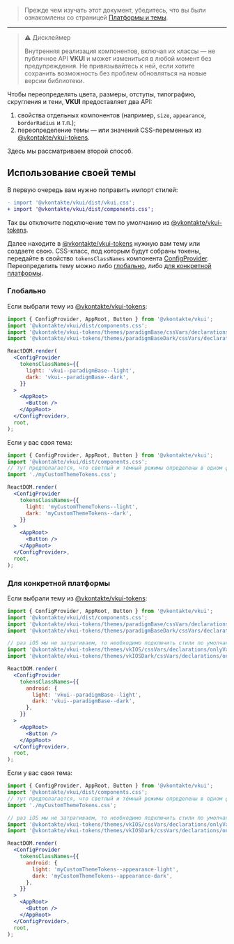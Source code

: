 > Прежде чем изучать этот документ, убедитесь, что вы были ознакомлены со страницей [Платформы и темы](#/PlatformsAndThemes).

<hr/>

> ⚠ Дисклеймер
>
> Внутренняя реализация компонентов, включая их классы — не публичное API **VKUI** и может
> измениться в любой момент без предупреждения. Не привязывайтесь к ней, если хотите сохранить
> возможность без проблем обновляться на новые версии библиотеки.

Чтобы переопределять цвета, размеры, отступы, типографию, скругления и тени, **VKUI** предоставляет
два API:

1. свойства отдельных компонентов (например, `size`, `appearance`, `borderRadius` и т.п.);
2. переопределение темы — или значений CSS-переменных из [@vkontakte/vkui-tokens](https://github.com/VKCOM/vkui-tokens).

Здесь мы рассматриваем второй способ.

## Использование своей темы

В первую очередь вам нужно поправить импорт стилей:

```diff
- import '@vkontakte/vkui/dist/vkui.css';
+ import '@vkontakte/vkui/dist/components.css';
```

Так вы отключите подключение тем по умолчанию из [@vkontakte/vkui-tokens](https://github.com/VKCOM/vkui-tokens).

Далее находите в [@vkontakte/vkui-tokens](https://github.com/VKCOM/vkui-tokens) нужную вам тему или
создаете свою. CSS-класс, под которым будут собраны токены, передайте в свойство `tokensClassNames`
компонента [ConfigProvider](#/ConfigProvider). Переопределить тему можно либо <a href="{{anchor}}">глобально</a>,
либо <a href="{{anchor}}">для конкретной платформы</a>.

### Глобально

Если выбрали тему из [@vkontakte/vkui-tokens](https://github.com/VKCOM/vkui-tokens):

```jsx static
import { ConfigProvider, AppRoot, Button } from '@vkontakte/vkui';
import '@vkontakte/vkui/dist/components.css';
import '@vkontakte/vkui-tokens/themes/paradigmBase/cssVars/declarations/onlyVariables.css';
import '@vkontakte/vkui-tokens/themes/paradigmBaseDark/cssVars/declarations/onlyVariablesLocal.css';

ReactDOM.render(
  <ConfigProvider
    tokensClassNames={{
      light: 'vkui--paradigmBase--light',
      dark: 'vkui--paradigmBase--dark',
    }}
  >
    <AppRoot>
      <Button />
    </AppRoot>
  </ConfigProvider>,
  root,
);
```

Если у вас своя тема:

```jsx static
import { ConfigProvider, AppRoot, Button } from '@vkontakte/vkui';
import '@vkontakte/vkui/dist/components.css';
// тут предполагается, что светлый и тёмный режимы определены в одном файле
import './myCustomThemeTokens.css';

ReactDOM.render(
  <ConfigProvider
    tokensClassNames={{
      light: 'myCustomThemeTokens--light',
      dark: 'myCustomThemeTokens--dark',
    }}
  >
    <AppRoot>
      <Button />
    </AppRoot>
  </ConfigProvider>,
  root,
);
```

### Для конкретной платформы

Если выбрали тему из [@vkontakte/vkui-tokens](https://github.com/VKCOM/vkui-tokens):

```jsx static
import { ConfigProvider, AppRoot, Button } from '@vkontakte/vkui';
import '@vkontakte/vkui/dist/components.css';
import '@vkontakte/vkui-tokens/themes/paradigmBase/cssVars/declarations/onlyVariables.css'; // базовая тема должна подключаться через `:root`, поэтому здесь импортируется `onlyVariables.css`
import '@vkontakte/vkui-tokens/themes/paradigmBaseDark/cssVars/declarations/onlyVariablesLocal.css'; // остальные должны быть завязаны на CSS класс, поэтому здесь импортируется `onlyVariablesLocal.css`

// раз iOS мы не затрагиваем, то необходимо подключить стили по умолчанию
import '@vkontakte/vkui-tokens/themes/vkIOS/cssVars/declarations/onlyVariablesLocal.css';
import '@vkontakte/vkui-tokens/themes/vkIOSDark/cssVars/declarations/onlyVariablesLocal.css';

ReactDOM.render(
  <ConfigProvider
    tokensClassNames={{
      android: {
        light: 'vkui--paradigmBase--light',
        dark: 'vkui--paradigmBase--dark',
      },
    }}
  >
    <AppRoot>
      <Button />
    </AppRoot>
  </ConfigProvider>,
  root,
);
```

Если у вас своя тема:

```jsx static
import { ConfigProvider, AppRoot, Button } from '@vkontakte/vkui';
import '@vkontakte/vkui/dist/components.css';
// тут предполагается, что светлый и тёмный режимы определены в одном файле
import './myCustomThemeTokens.css';

// раз iOS мы не затрагиваем, то необходимо подключить стили по умолчанию
import '@vkontakte/vkui-tokens/themes/vkIOS/cssVars/declarations/onlyVariablesLocal.css';
import '@vkontakte/vkui-tokens/themes/vkIOSDark/cssVars/declarations/onlyVariablesLocal.css';

ReactDOM.render(
  <ConfigProvider
    tokensClassNames={{
      android: {
        light: 'myCustomThemeTokens--appearance-light',
        dark: 'myCustomThemeTokens--appearance-dark',
      },
    }}
  >
    <AppRoot>
      <Button />
    </AppRoot>
  </ConfigProvider>,
  root,
);
```
